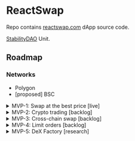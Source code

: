 # ReactSwap

Repo contains [reactswap.com](https://reactswap.com) dApp source code.

[StabilityDAO](https://stabilitydao.org) Unit.


## Roadmap

### Networks
* Polygon
* [proposed] BSC

<details>
  <summary>MVP-1: Swap at the best price [live]</summary>

### :heavy_check_mark: Swap at the best price

Decentralized swap at the best price protocol. The best route and rate is calculated from the most sources of liquidity in a blockchain using the best liquidity aggregators. Transactions are executed through the Stability [MetaRouter](https://github.com/stabilitydao/core/blob/develop/contracts/swap/MetaRouter.sol).

#### Aggregator integrations

* [x] **1inch** [api docs](https://docs.1inch.io/docs/aggregation-protocol/introduction)
* [x] **0x** [api docs](https://docs.0x.org/0x-api-swap/introduction)
* [x] **OpenOcean** [api docs](https://docs.openocean.finance/api/openocean-dex-api-3.0)
* [ ] **ParaSwap** [api docs](https://developers.paraswap.network/api/master)

</details>

<details>
  <summary>MVP-2: Crypto trading [backlog]</summary>

### Crypto trading

Decentralized crypto trading and analytics

#### ToDo
* [x] price charts by **DexScreener** [api docs](https://docs.dexscreener.com/)
* [ ] technical analysis gauges
* [ ] ReactSwap tokens API [0.25 WETH]
* Analytics (SEO/SSR, autoupdate)
  * [ ] Tokens page [0.125 WETH]
  * [ ] Token page [0.125 WETH]
* Account
  * [ ] Tokens value ($)
  * [ ] 24h change
  * [ ] portfolio tracker (SEO/SSR)

Status: on hold

</details>


<details>
  <summary>MVP-3: Cross-chain swap [backlog]</summary>

### Cross-chain swap

Cross-chain swap service.

#### Proposed integrations
* Connext [api docs](https://docs.connext.network)

Status: waiting for second network support

</details>

<details>
  <summary>MVP-4: Limit orders [backlog]</summary>

### MVP-4: Limit orders

Last status: exploring orderbook protocols

</details>

<details>
  <summary>MVP-5: DeX Factory [research]</summary>

### MVP-5: ve DeX Factory

Permissionless DeX builder. The user can create his own decentralized exchange with a customized mechanism for liquidity incentivesation, along with his token, using vesting escrow tokenomics through veNFT and DAO voting to manage and distribute coinage, as well with ability of bribing voters by liquidity providers and whitelisting tokens.

In short, everyone can create their own [Solidly-type](https://defillama.com/forks/Solidly) DeX like [Dystopia](https://www.dystopia.exchange/), [Cone](https://www.cone.exchange/), [Velodrome](https://app.velodrome.finance/) etc by this dApp without wasting resources on coding and operating.

Swap of tokens by platform occurs through the single UI and API entry point, with the help of smart order router, created on the basis of [Balancer version](https://github.com/balancer-labs/balancer-sor), along with a swap through aggregators used in MVP-1.


Status: research, budget estimate

</details>

